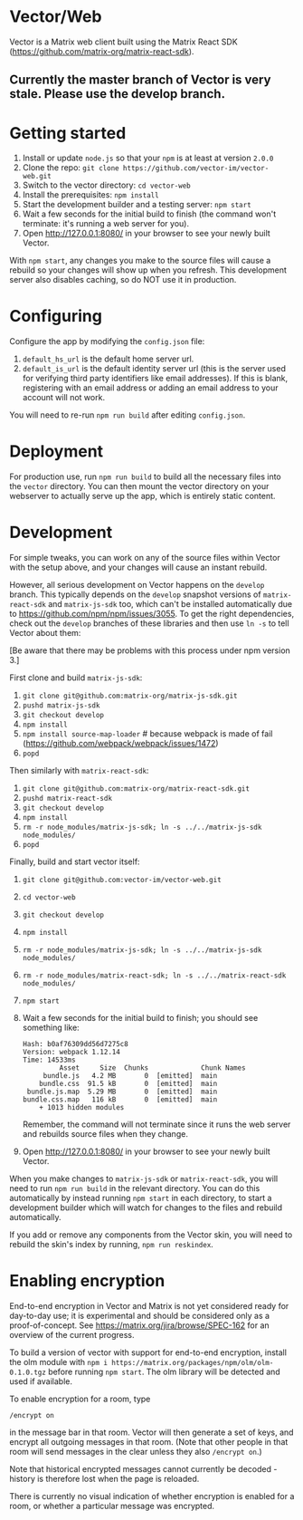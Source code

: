 Vector/Web
==========

Vector is a Matrix web client built using the Matrix React SDK (https://github.com/matrix-org/matrix-react-sdk).

## Currently the master branch of Vector is very stale.  Please use the develop branch.

Getting started
===============

1. Install or update `node.js` so that your `npm` is at least at version `2.0.0`
1. Clone the repo: `git clone https://github.com/vector-im/vector-web.git` 
1. Switch to the vector directory: `cd vector-web`
1. Install the prerequisites: `npm install`
1. Start the development builder and a testing server: `npm start`
1. Wait a few seconds for the initial build to finish (the command won't
   terminate: it's running a web server for you).
1. Open http://127.0.0.1:8080/ in your browser to see your newly built Vector.

With `npm start`, any changes you make to the source files will cause a rebuild so
your changes will show up when you refresh. This development server also disables
caching, so do NOT use it in production.

Configuring
===========

Configure the app by modifying the `config.json` file:

1. `default_hs_url` is the default home server url.
1. `default_is_url` is the default identity server url (this is the server used
   for verifying third party identifiers like email addresses). If this is blank,
   registering with an email address or adding an email address to your account
   will not work.

You will need to re-run `npm run build` after editing `config.json`.

Deployment
==========

For production use, run `npm run build` to build all the necessary files
into the `vector` directory. You can then mount the vector directory on
your webserver to actually serve up the app, which is entirely static content.

Development
===========

For simple tweaks, you can work on any of the source files within Vector with the
setup above, and your changes will cause an instant rebuild.

However, all serious development on Vector happens on the `develop` branch.  This typically
depends on the `develop` snapshot versions of `matrix-react-sdk` and `matrix-js-sdk`
too, which can't be installed automatically due to https://github.com/npm/npm/issues/3055.
To get the right dependencies, check out the `develop` branches of these libraries and
then use `ln -s` to tell Vector about them:

[Be aware that there may be problems with this process under npm version 3.]

First clone and build `matrix-js-sdk`:

1. `git clone git@github.com:matrix-org/matrix-js-sdk.git`
1. `pushd matrix-js-sdk`
1. `git checkout develop`
1. `npm install`
1. `npm install source-map-loader` # because webpack is made of fail (https://github.com/webpack/webpack/issues/1472)
1. `popd`

Then similarly with `matrix-react-sdk`:

1. `git clone git@github.com:matrix-org/matrix-react-sdk.git`
1. `pushd matrix-react-sdk`
1. `git checkout develop`
1. `npm install`
1. `rm -r node_modules/matrix-js-sdk; ln -s ../../matrix-js-sdk node_modules/`
1. `popd`

Finally, build and start vector itself:

1. `git clone git@github.com:vector-im/vector-web.git`
1. `cd vector-web`
1. `git checkout develop`
1. `npm install`
1. `rm -r node_modules/matrix-js-sdk; ln -s ../../matrix-js-sdk node_modules/`
1. `rm -r node_modules/matrix-react-sdk; ln -s ../../matrix-react-sdk node_modules/`
1. `npm start`
1. Wait a few seconds for the initial build to finish; you should see something like:

    ```
    Hash: b0af76309dd56d7275c8
    Version: webpack 1.12.14
    Time: 14533ms
             Asset     Size  Chunks             Chunk Names
         bundle.js   4.2 MB       0  [emitted]  main
        bundle.css  91.5 kB       0  [emitted]  main
     bundle.js.map  5.29 MB       0  [emitted]  main
    bundle.css.map   116 kB       0  [emitted]  main
        + 1013 hidden modules
    ```
   Remember, the command will not terminate since it runs the web server
   and rebuilds source files when they change.
1. Open http://127.0.0.1:8080/ in your browser to see your newly built Vector.

When you make changes to `matrix-js-sdk` or `matrix-react-sdk`, you will need
to run `npm run build` in the relevant directory. You can do this automatically
by instead running `npm start` in each directory, to start a development
builder which will watch for changes to the files and rebuild automatically.

If you add or remove any components from the Vector skin, you will need to rebuild
the skin's index by running, `npm run reskindex`.

Enabling encryption
===================

End-to-end encryption in Vector and Matrix is not yet considered ready for
day-to-day use; it is experimental and should be considered only as a
proof-of-concept. See https://matrix.org/jira/browse/SPEC-162 for an overview
of the current progress.

To build a version of vector with support for end-to-end encryption, install
the olm module with `npm i https://matrix.org/packages/npm/olm/olm-0.1.0.tgz`
before running `npm start`. The olm library will be detected and used if
available.

To enable encryption for a room, type

```
/encrypt on
```

in the message bar in that room. Vector will then generate a set of keys, and
encrypt all outgoing messages in that room. (Note that other people in that
room will send messages in the clear unless they also `/encrypt on`.)

Note that historical encrypted messages cannot currently be decoded - history
is therefore lost when the page is reloaded.

There is currently no visual indication of whether encryption is enabled for a
room, or whether a particular message was encrypted.
